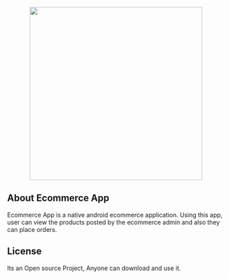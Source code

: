 <p align="center"><img src=https://www.solostream.com/wp-content/uploads/2017/01/E-commerce-web-development.png" width="400"></p>

## About Ecommerce App

Ecommerce App is a native android ecommerce application. Using this app, user can view the products posted by the ecommerce admin and also they  can place orders.

## License

Its an Open source Project, Anyone can download and use it.
